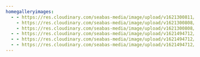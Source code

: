 ```yaml
---
homegalleryimages:
  - - https://res.cloudinary.com/seabas-media/image/upload/v1621300811/gallery/Creative/IMG_4286_dli9vz.jpg
    - https://res.cloudinary.com/seabas-media/image/upload/v1621300808/gallery/Creative/IMG_2130_j40nph.jpg
    - https://res.cloudinary.com/seabas-media/image/upload/v1621300808/gallery/Creative/IMG_7270_q25t6l.jpg
  - - https://res.cloudinary.com/seabas-media/image/upload/v1621494712/gallery/Home%20Gallery/04_bs90bc.jpg
  - - https://res.cloudinary.com/seabas-media/image/upload/v1621494712/gallery/Home%20Gallery/02_lfrmjd.jpg
  - - https://res.cloudinary.com/seabas-media/image/upload/v1621494712/gallery/Home%20Gallery/1_c1ir5d.jpg
---
```

